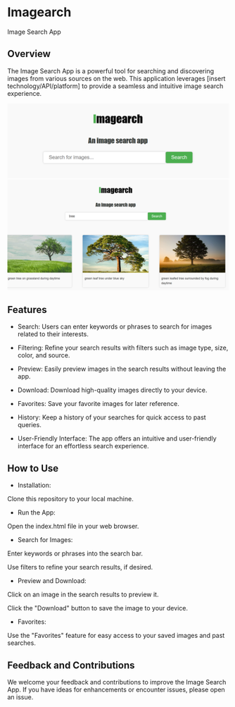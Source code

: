 # Imagearch

Image Search App
## Overview
The Image Search App is a powerful tool for searching and discovering images from various sources on the web. This application leverages [insert technology/API/platform] to provide a seamless and intuitive image search experience.

![](./assets/search.PNG)
![](./assets/search1.PNG)

## Features
- Search: Users can enter keywords or phrases to search for images related to their interests.

- Filtering: Refine your search results with filters such as image type, size, color, and source.

- Preview: Easily preview images in the search results without leaving the app.

- Download: Download high-quality images directly to your device.

- Favorites: Save your favorite images for later reference.

- History: Keep a history of your searches for quick access to past queries.

- User-Friendly Interface: The app offers an intuitive and user-friendly interface for an effortless search experience.

## How to Use
- Installation:

Clone this repository to your local machine.



- Run the App:

Open the index.html file in your web browser.

- Search for Images:

Enter keywords or phrases into the search bar.

Use filters to refine your search results, if desired.

- Preview and Download:

Click on an image in the search results to preview it.

Click the "Download" button to save the image to your device.

- Favorites:

Use the "Favorites" feature for easy access to your saved images and past searches.


## Feedback and Contributions
We welcome your feedback and contributions to improve the Image Search App. If you have ideas for enhancements or encounter issues, please open an issue.

